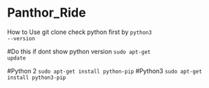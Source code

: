 # Panthor_Ride
How to Use
git clone <url>
check python first by
<code>python3 --version</code>

  #Do this if dont show python version
<code>sudo apt-get update</code>

#Python 2
<code>sudo apt-get install python-pip</code>
#Python3
<code>sudo apt-get install python3-pip</code>
